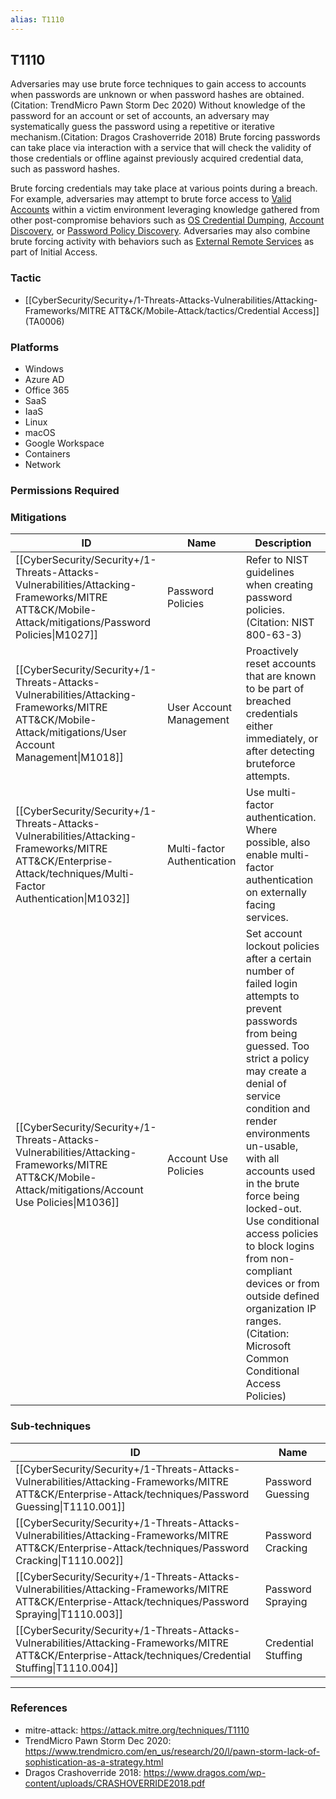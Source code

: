 ```yaml
---
alias: T1110
---
```


## T1110

Adversaries may use brute force techniques to gain access to accounts when passwords are unknown or when password hashes are obtained.(Citation: TrendMicro Pawn Storm Dec 2020) Without knowledge of the password for an account or set of accounts, an adversary may systematically guess the password using a repetitive or iterative mechanism.(Citation: Dragos Crashoverride 2018) Brute forcing passwords can take place via interaction with a service that will check the validity of those credentials or offline against previously acquired credential data, such as password hashes.

Brute forcing credentials may take place at various points during a breach. For example, adversaries may attempt to brute force access to [Valid Accounts](https://attack.mitre.org/techniques/T1078) within a victim environment leveraging knowledge gathered from other post-compromise behaviors such as [OS Credential Dumping](https://attack.mitre.org/techniques/T1003), [Account Discovery](https://attack.mitre.org/techniques/T1087), or [Password Policy Discovery](https://attack.mitre.org/techniques/T1201). Adversaries may also combine brute forcing activity with behaviors such as [External Remote Services](https://attack.mitre.org/techniques/T1133) as part of Initial Access.


### Tactic
- [[CyberSecurity/Security+/1-Threats-Attacks-Vulnerabilities/Attacking-Frameworks/MITRE ATT&CK/Mobile-Attack/tactics/Credential Access]] (TA0006)

### Platforms
- Windows
- Azure AD
- Office 365
- SaaS
- IaaS
- Linux
- macOS
- Google Workspace
- Containers
- Network

### Permissions Required

### Mitigations

| ID | Name | Description |
| --- | --- | --- |
| [[CyberSecurity/Security+/1-Threats-Attacks-Vulnerabilities/Attacking-Frameworks/MITRE ATT&CK/Mobile-Attack/mitigations/Password Policies\|M1027]] | Password Policies | Refer to NIST guidelines when creating password policies.(Citation: NIST 800-63-3) |
| [[CyberSecurity/Security+/1-Threats-Attacks-Vulnerabilities/Attacking-Frameworks/MITRE ATT&CK/Mobile-Attack/mitigations/User Account Management\|M1018]] | User Account Management | Proactively reset accounts that are known to be part of breached credentials either immediately, or after detecting bruteforce attempts. |
| [[CyberSecurity/Security+/1-Threats-Attacks-Vulnerabilities/Attacking-Frameworks/MITRE ATT&CK/Enterprise-Attack/techniques/Multi-Factor Authentication\|M1032]] | Multi-factor Authentication | Use multi-factor authentication. Where possible, also enable multi-factor authentication on externally facing services. |
| [[CyberSecurity/Security+/1-Threats-Attacks-Vulnerabilities/Attacking-Frameworks/MITRE ATT&CK/Mobile-Attack/mitigations/Account Use Policies\|M1036]] | Account Use Policies | Set account lockout policies after a certain number of failed login attempts to prevent passwords from being guessed. Too strict a policy may create a denial of service condition and render environments un-usable, with all accounts used in the brute force being locked-out. Use conditional access policies to block logins from non-compliant devices or from outside defined organization IP ranges.(Citation: Microsoft Common Conditional Access Policies) |

### Sub-techniques

| ID | Name |
| --- | --- |
| [[CyberSecurity/Security+/1-Threats-Attacks-Vulnerabilities/Attacking-Frameworks/MITRE ATT&CK/Enterprise-Attack/techniques/Password Guessing\|T1110.001]] | Password Guessing |
| [[CyberSecurity/Security+/1-Threats-Attacks-Vulnerabilities/Attacking-Frameworks/MITRE ATT&CK/Enterprise-Attack/techniques/Password Cracking\|T1110.002]] | Password Cracking |
| [[CyberSecurity/Security+/1-Threats-Attacks-Vulnerabilities/Attacking-Frameworks/MITRE ATT&CK/Enterprise-Attack/techniques/Password Spraying\|T1110.003]] | Password Spraying |
| [[CyberSecurity/Security+/1-Threats-Attacks-Vulnerabilities/Attacking-Frameworks/MITRE ATT&CK/Enterprise-Attack/techniques/Credential Stuffing\|T1110.004]] | Credential Stuffing |


---
### References

- mitre-attack: https://attack.mitre.org/techniques/T1110
- TrendMicro Pawn Storm Dec 2020: https://www.trendmicro.com/en_us/research/20/l/pawn-storm-lack-of-sophistication-as-a-strategy.html
- Dragos Crashoverride 2018: https://www.dragos.com/wp-content/uploads/CRASHOVERRIDE2018.pdf

